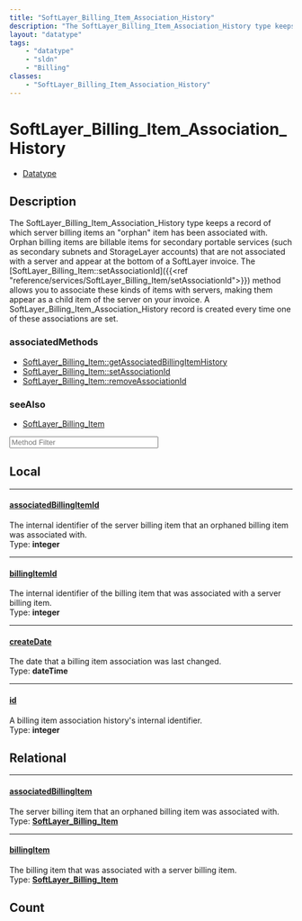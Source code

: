 ```yaml
---
title: "SoftLayer_Billing_Item_Association_History"
description: "The SoftLayer_Billing_Item_Association_History type keeps a record of which server billing items an 'orphan' item has be... "
layout: "datatype"
tags:
    - "datatype"
    - "sldn"
    - "Billing"
classes:
    - "SoftLayer_Billing_Item_Association_History"
---
```


# SoftLayer_Billing_Item_Association_History
<div id='service-datatype'>
    <ul id='sldn-reference-tabs'>
        <li id='datatype'> <a href='/reference/datatypes/SoftLayer_Billing_Item_Association_History' >Datatype</a></li>
    </ul>
</div>

## Description 
The SoftLayer_Billing_Item_Association_History type keeps a record of which server billing items an "orphan" item has been associated with. Orphan billing items are billable items for secondary portable services (such as secondary subnets and StorageLayer accounts) that are not associated with a server and appear at the bottom of a SoftLayer invoice. The [SoftLayer_Billing_Item::setAssociationId]({{<ref "reference/services/SoftLayer_Billing_Item/setAssociationId">}}) method allows you to associate these kinds of items with servers, making them appear as a child item of the server on your invoice. A SoftLayer_Billing_Item_Association_History record is created every time one of these associations are set. 


### associatedMethods

*  [SoftLayer_Billing_Item::getAssociatedBillingItemHistory](/reference/services/SoftLayer_Billing_Item/getAssociatedBillingItemHistory )
*  [SoftLayer_Billing_Item::setAssociationId](/reference/services/SoftLayer_Billing_Item/setAssociationId )
*  [SoftLayer_Billing_Item::removeAssociationId](/reference/services/SoftLayer_Billing_Item/removeAssociationId )



### seeAlso

* [SoftLayer_Billing_Item](/reference/datatypes/SoftLayer_Billing_Item )




<!-- Service Filer BEGIN -->
<div class="view-filters">
        <div class="clearfix">
            <div class="search-input-box">
                <input placeholder="Method Filter" onkeyup="titleSearch(inputId='prop-input', divId='properties', elementClass='prop-row')" 
                    type="text" id="prop-input" value="" size="30" maxlength="128" class="form-text">
            </div>
        </div>
</div>
<!-- Service Filer END -->

<div id="properties" class="content">
<div id="localProperties" class="prop-content" >

## Local
-----
[associatedBillingItemId]: #associatedbillingitemid
#### [associatedBillingItemId]
The internal identifier of the server billing item that an orphaned billing item was associated with.  
<span class="type-label">Type: </span>**integer**

-----
[billingItemId]: #billingitemid
#### [billingItemId]
The internal identifier of the billing item that was associated with a server billing item.  
<span class="type-label">Type: </span>**integer**

-----
[createDate]: #createdate
#### [createDate]
The date that a billing item association was last changed.  
<span class="type-label">Type: </span>**dateTime**

-----
[id]: #id
#### [id]
A billing item association history's internal identifier.  
<span class="type-label">Type: </span>**integer**

</div>
<!-- LOCAL PROPERTY END -->

<div id="relationalProperties"  class="prop-content" >

## Relational
-----
[associatedBillingItem]: #associatedbillingitem
#### [associatedBillingItem]
The server billing item that an orphaned billing item was associated with.  
<span class="type-label">Type: </span>**<a href='/reference/datatypes/SoftLayer_Billing_Item'>SoftLayer_Billing_Item </a>**

-----
[billingItem]: #billingitem
#### [billingItem]
The billing item that was associated with a server billing item.  
<span class="type-label">Type: </span>**<a href='/reference/datatypes/SoftLayer_Billing_Item'>SoftLayer_Billing_Item </a>**


## Count
</div>


